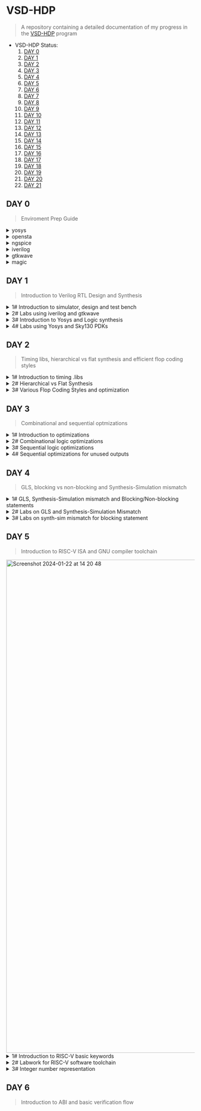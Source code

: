 # VSD-HDP
> A repository containing a detailed documentation of my progress in the [VSD-HDP](https://www.vlsisystemdesign.com/hdp/) program

* VSD-HDP Status:
     1. [DAY 0](#day-0)
     2. [DAY 1](#day-1)
     3. [DAY 2](#day-2)
     4. [DAY 3](#day-3)
     5. [DAY 4](#day-4)
     6. [DAY 5](#day-5)
     7. [DAY 6](#day-6)
     8. [DAY 7](#day-7)
     9. [DAY 8](#day-8)
     10. [DAY 9](#day-9)
     11. [DAY 10](#day-10)
     12. [DAY 11](#day-11)
     13. [DAY 12](#day-12)
     14. [DAY 13](#day-13)
     15. [DAY 14](#day-14)
     16. [DAY 15](#day-15)
     17. [DAY 16](#day-16)
     18. [DAY 17](#day-17)
     19. [DAY 18](#day-18)
     20. [DAY 19](#day-19)
     21. [DAY 20](#day-20)
     22. [DAY 21](#day-21)

## DAY 0
> Enviroment Prep Guide
<details>
<summary> yosys </summary>

Installation of OpenSource RTL synthesis tool - Yosys
```bash
$ apt install yosys
```
![yosys](https://github.com/nutc4k3/vsd-hdp/assets/25620946/b184573f-9d18-4f45-9beb-8b75ac438a1e)

</details>
 <details>
<summary> opensta </summary>
Installation of OpenSource gate level static timing verifier - OpenSta
      
```bash
sudo apt install cmake clang gcctcl swig bison flex
git clone https://github.com/The-OpenROAD-Project/OpenSTA.git
cd OpenSTA
mkdir build
cd build
cmake ..
make
apt install opensta
```

![image](https://github.com/nutc4k3/vsd-hdp/assets/25620946/9a10a693-b5ba-4ae0-8fb5-ea41204b4305)

</details>
 <details>
 <summary> ngspice </summary>

Installation of OpenSource Spice (analog electronic circuit) simulator - NgSpice

```bash
wget https://sourceforge.net/projects/ngspice/files/ng-spice-rework/old-releases/37/ngspice-37.tar.gz/download -o ngspice-37.tar.gz
tar -zxvf ngspice-37.tar.gz
cd ngspice-37
mkdir release
cd release
../configure  --with-x --with-readline=yes --disable-debug
make
sudo make install
```

![image](https://github.com/nutc4k3/vsd-hdp/assets/25620946/ac6a5e67-57df-4f20-bf7f-271b0b7df33e)

</details>
 <details>
 <summary> iverilog </summary>


 Installation of OpenSource Icarus Verilog Compilation System - iverilog:
  ```bash
sudo apt install iverilog
 ```
![image](https://github.com/nutc4k3/vsd-hdp/assets/25620946/21a91871-c916-480d-9b18-aadc9665ddb2)

</details>

 <details>
 <summary> gtkwave </summary>


Installation of OpenSource Electronic waveform viewer - gtkwave:
  ```bash
sudo apt install gtkwave
 ```
![image](https://github.com/nutc4k3/vsd-hdp/assets/25620946/64f7d6ed-e4bb-4b45-9ab5-90e1fcc44d5f)

</details>
<details>
 <summary> magic  </summary>


 Installation of OpenSource VLSI Layout tool - magic:
  ```bash
sudo apt install m4 tcsh csh libx11-dev libx11-dev tcl-dev tk-dev libcairo2-dev mesa-common-dev libglu1-mesa-dev libncurses-dev magic
 ```

![image](https://github.com/nutc4k3/vsd-hdp/assets/25620946/ae34f23e-0e8a-46cc-ae66-186437e8479f)

</details>

## DAY 1
> Introduction to Verilog RTL Design and Synthesis

<details>
 <summary> 1# Introduction to simulator, design and test bench </summary>

- Simulator is a tool for checking the design. The RTL design is a implementation of a spec. The intent of the spec needs to be verified by simulating the design. The tool used for this is iverilog.
- Design is the verilog code (or codes/files) which has the intended functionality to meet with the required spec.
- Test Bench is the setup to ensure the above situation happens by appling a stimulus (test_vector) to the design and checking its functionality.
- Simulation looks for changes on the input signals by evaluating the output. If there is no change in the input, evaluation does not happen.

![image](https://github.com/nutc4k3/vsd-hdp/assets/25620946/9f057684-677d-4a0a-bbf7-0270b9054e78)

In iverilog, the simulation flow looks like this:

![image](https://github.com/nutc4k3/vsd-hdp/assets/25620946/060988a9-028e-4167-a6bc-08ea1830d416)


</details>	
<details>
 <summary> 2# Labs using iverilog and gtkwave </summary>

Clone the below repo as it contains library and standard cells verilog modules (test_bench files, source files, lab files, etc)

```bash
git clone https://github.com/kunalg123/sky130RTLDesignAndSynthesisWorkshop.git
```

1. Go to verilog_files folder, where the verilog files and its test_bench correspondence are located. To use it with iverilog, start by creating the output file (a.out):

```bash
iverilog good_mux.v tb_good_mux.v
```

2. Execute the a.out file to generate the VCD info as a .vcd file:

```bash
./a.out
```

3. View the VCD info in gtkwave:
```bash
gtkwave tb_good_mux.vcd
```

![image](https://github.com/nutc4k3/vsd-hdp/assets/25620946/2b39b43a-4efe-4c29-b704-65f9990174c5)
uut (unit under test)/drag and drop selecting the inputs to the signals window and zoom fit to view the waveforms. Find Next End arrows allows to jump between transitions.

Files used:

![image](https://github.com/nutc4k3/vsd-hdp/assets/25620946/83f385f9-0224-46ff-81b9-436f339ed689)
![image](https://github.com/nutc4k3/vsd-hdp/assets/25620946/fa9fecfc-e0fa-4e2a-8fd2-88078d6d45b4)

</details>
<details>
 <summary> 3# Introduction to Yosys and Logic synthesis </summary>

Yosys is the synthetizer used for converting the RTL to netlist (represantation of the design in standard cells and .lib), as represented below:
![image](https://github.com/nutc4k3/vsd-hdp/assets/25620946/d89f5468-cfa1-4fbb-ab34-56e1e5497a41)

It is important to verify the synthesis as well by comparing both vcd files (RTL tb output and netlist tb output), as follows:

![image](https://github.com/nutc4k3/vsd-hdp/assets/25620946/c19db8ef-9348-4b40-9740-fd637593b2f9)

This means that the netlist and the RTL are simply two representations of the design. The netlist representing rhe design in terms of standard cells and the RTL in terms of behavior.

Logic Synthesis comes to resolve the problem of translating RTL code to Digital Logic Circuit form (Gate level translation + connecyions between the gates) by giving out the netlist file.

![image](https://github.com/nutc4k3/vsd-hdp/assets/25620946/122d1e02-068f-41f1-9787-6c525521b896)

.lib is a collection of all standard cells or logical modules available, like the basic logical modules AND, OR, NOT, etc; as well as different flavors of these gates and their functionalities (slow, medium and fast versions/ 2, 3, 4 input versions).

![image](https://github.com/nutc4k3/vsd-hdp/assets/25620946/7590b847-b4bc-4c69-8cbf-5330278aa863)
DFFa = flip flop A
DFFb = flip flop B
COMBI = Combinational logic
CLK = clock
Tclk = Max speed
Tcq_a = Propagation delay of DFFa
Tcombi = Propagation delay of COMBI
Tsetup_b = Setup time to reach the clock rate of DFFb
fclk (max clk freq) = 1/Tclk (minimum clock period needed) ---> performance

So, are faster cells needed? Yes, to increase performance until the required state, but we need slower cells to meet HOLD. The collection of these forms the .lib.
![image](https://github.com/nutc4k3/vsd-hdp/assets/25620946/3b18a82a-2ca2-4f2e-ad35-1fd5264be81f)

What we want is for DFFb capture whatever data was launched in the previous cycle from DFFa, not the one before. That is why we need HOLD. The interval between DFFa1 and DFFb1 should be greater than HOLD.

LOAD in Digital Logic Circuit is the capacitance, less capacitance between two transistors A and B, lesser the cell delay. Wider transistors, low delay -> more power and area as well. 
Constraints is the guidance offered to the synthetizer to select the best flavour of cells.
Synthesis example:
![image](https://github.com/nutc4k3/vsd-hdp/assets/25620946/fd0a8ccd-af47-49c4-b505-58a897daf023)


</details>
<details>
 <summary> 4# Labs using Yosys and Sky130 PDKs </summary>

The following commands show how to use yosys:
```bash
yosys
```

Once inside yosys, read_liberty command can be used to read libraries:
```bash
read_liberty -lib ../lib/sky130_fd_sc_hd__tt_025C_1v80.lib
```

The command to read the design is:
```bash
read_verilog good_mux.v
```

To synthesize the design we specify the module to use (good_mux):
```bash
synth -top good_mux
```

To generate the netlist:
```bash
abc -liberty ../lib/sky130_fd_sc_hd__tt_025C_1v80.lib
```
To view the logic it realized in graphical form write show inside yosys:

![image](https://github.com/nutc4k3/vsd-hdp/assets/25620946/08730852-683b-4c75-b953-f552f05880c4)

The commands to write the netlist are (the second simplify the netlist):
```bash
write_verilog good_mux_netlist.v
write_verilog -noattr good_mux_netlist.v
```
![image](https://github.com/nutc4k3/vsd-hdp/assets/25620946/9d8e2452-b7de-406c-9010-16ebeeb4fa21)

![image](https://github.com/nutc4k3/vsd-hdp/assets/25620946/2b2b4780-0de9-4726-a2af-6db2fd02e4f3)


</details>

## DAY 2
> Timing libs, hierarchical vs flat synthesis and efficient flop coding styles

<details>
 <summary> 1# Introduction to timing .libs </summary>
Process, Voltage and Temperature (PVT) variations are key points to note when designing silicon, by reading out the .lib and standard verilog codes one can find important information about cell delay, features, specifications and behavioral functionalities.

</details>
<details>
 <summary> 2# Hierarchical vs Flat Synthesis </summary>
To explain Hierarchical vs Flat Synthesis the file of choice is multiple_modules.v:

![image](https://github.com/nutc4k3/vsd-hdp/assets/25620946/9c8f6cd7-ffe9-420d-964b-176913900ae7)


...which can be represented as:

![image](https://github.com/nutc4k3/vsd-hdp/assets/25620946/b5cc739e-acf3-4bf3-b01c-3263e9eb739a)

The difference can be seen on yosys, after following the same chain of commands presented before, the command flatten and show stating the module will be used to flatten the hierarchical design and check the logical representation:

![image](https://github.com/nutc4k3/vsd-hdp/assets/25620946/61258857-79ab-4d1c-a8ec-1107fa84f51d)

```bash
abc -liberty ../lib/sky130_fd_sc_hd__tt_025C_1v80.lib
show multiple_modules
write_verilog -noattr multiple_modules_hier.v
```

Here the hierarchies are preserved:

![image](https://github.com/nutc4k3/vsd-hdp/assets/25620946/08de784b-1b20-4a87-aeb8-f64af672aa5c)

After flatten command:

```bash
flatten
write_verilog -noattr multiple_modules_flat.v
```

![image](https://github.com/nutc4k3/vsd-hdp/assets/25620946/f0761ab6-9e8f-4a83-815a-94c9d9bc5598)

The submodule synthesis (instead of top level as above) goes like this:

```bash
read_liberty -lib ../lib/sky130_fd_sc_hd__tt_025C_1v80.lib
read_verilog multiple_modules.v
synth -top sub_module1
abc -liberty ../lib/sky130_fd_sc_hd__tt_025C_1v80.lib
show
```

![image](https://github.com/nutc4k3/vsd-hdp/assets/25620946/0f8213d9-4c0e-446d-9b4b-c24481d3f524)


</details>
<details>
 <summary> 3# Various Flop Coding Styles and optimization </summary>

The files used are as follows:
```bash
dff_asyncres_syncres.v
dff_asyncres.v
dff_async_set.v
dff_syncres.v
```
Why flops? In a combinational circuit, the propagation delay can be seen as a glitch, to stabilise the signal, flops come handy as they work only at the edge of the clock. To initialize the flop, the control pins of the flop, like reset or set, can be either synchronous (waits for clock) and/or asynchronous (irrespective of clock), sometimes causing race conditions. The two flavours are represented:

![image](https://github.com/nutc4k3/vsd-hdp/assets/25620946/028bb802-66e8-4120-9f08-81831caf24c1)

To simulate, iverilog and gtkwave can be invoked.

```bash
iverilog dff_asyncres.v tb_dff_asyncres.v
./a.out
gtkwave tb_dff_asyncres.vcd
```

![image](https://github.com/nutc4k3/vsd-hdp/assets/25620946/dd98a88e-4277-4a00-96ff-482f21c0aeb7)

```bash
iverilog dff_async_set.v tb_dff_async_set.v
./a.out
gtkwave tb_dff_async_set.vcd
```

![image](https://github.com/nutc4k3/vsd-hdp/assets/25620946/8b23cc12-8eda-4b1f-99a5-184801d1e4b5)

```bash
iverilog dff_syncres.v tb_dff_syncres.v
./a.out
gtkwave tb_dff_syncres.vcd
```

![image](https://github.com/nutc4k3/vsd-hdp/assets/25620946/0e0b51bf-8470-42f0-987f-a0d5392e1bd8)

Now for synthesis, invoke yosys.
```bash
read_liberty -lib ../lib/sky130_fd_sc_hd__tt_025C_1v80.lib
read_verilog dff_asyncres.v
synth -top dff_asyncres
dfflibmap -liberty ../lib/sky130_fd_sc_hd__tt_025C_1v80.lib
abc -liberty ../lib/sky130_fd_sc_hd__tt_025C_1v80.lib
```

![image](https://github.com/nutc4k3/vsd-hdp/assets/25620946/171b8f53-ea62-4101-ac7a-d1e1b2c2e0e4)

```bash
read_liberty -lib ../lib/sky130_fd_sc_hd__tt_025C_1v80.lib
read_verilog dff_async_set.v
synth -top dff_async_set
dfflibmap -liberty ../lib/sky130_fd_sc_hd__tt_025C_1v80.lib
abc -liberty ../lib/sky130_fd_sc_hd__tt_025C_1v80.lib
```

![image](https://github.com/nutc4k3/vsd-hdp/assets/25620946/3c19add2-55cd-4603-8c58-fe8ab160423c)

```bash
read_liberty -lib ../lib/sky130_fd_sc_hd__tt_025C_1v80.lib
read_verilog dff_syncres.v
synth -top dff_syncres
dfflibmap -liberty ../lib/sky130_fd_sc_hd__tt_025C_1v80.lib
abc -liberty ../lib/sky130_fd_sc_hd__tt_025C_1v80.lib
```

![image](https://github.com/nutc4k3/vsd-hdp/assets/25620946/ca88f38c-7e10-4563-bacc-2ff08e735755)

Optimizations enable logical implementations to happen with no hardware involved.

</details>

## DAY 3
> Combinational and sequential optmizations

<details>
 <summary> 1# Introduction to optimizations </summary>
Combinational logic optimisation bring power and area savings by squeezing the logic to get the most optimised design; Some techniques are Constant Propagation, which is a direct optimisation, and Boolean Logic Optimisation, like K-Map and Quine McKluskey done in the synthesis process.

One basic type of Sequential Logic optimisation is Sequential Constant propagation and it follows Q to have a constant value, for example in a flop where Q=0 it does not need to be retained in a circuit.
Other, more advanced, types of Sequential optimisations are not convered in the labs, but are:

- State: Optimisation of unused states
- Cloning: Physical aware synthesis, for example reduce physical distance.
- Retiming: For example spread/partitioning the logic based on timing analysis to work on higher frequencies.

</details>
<details>
 <summary> 2# Combinational logic optimizations </summary>

Files used for the lab:

![image](https://github.com/nutc4k3/vsd-hdp/assets/25620946/cc209379-2a9c-4d4e-abb2-acfe2c40b3cd)
![image](https://github.com/nutc4k3/vsd-hdp/assets/25620946/f573f3b4-e85d-41b1-8f2a-3301d17904b3)

Commands inside yosys are the same as before, with the addition of opt_clean before linking to liberty, as shown below:
```bash
read_liberty -lib ../lib/sky130_fd_sc_hd__tt_025C_1v80.lib
read_verilog opt_check.v
synth -top opt_check
opt_clean -purge
abc -liberty ../lib/sky130_fd_sc_hd__tt_025C_1v80.lib
```

![image](https://github.com/nutc4k3/vsd-hdp/assets/25620946/e866e1df-591a-419f-9528-c8573731462d)
![image](https://github.com/nutc4k3/vsd-hdp/assets/25620946/0153a824-e325-4eb9-8c5d-fb5ee5b23418)

```bash
read_verilog opt_check2.v
synth -top opt_check2
opt_clean -purge
abc -liberty ../lib/sky130_fd_sc_hd__tt_025C_1v80.lib
```

![image](https://github.com/nutc4k3/vsd-hdp/assets/25620946/af017ea0-9a7b-4a4f-b140-e63ef8f267c5)
![image](https://github.com/nutc4k3/vsd-hdp/assets/25620946/d154a1ac-87b6-4e5e-b560-8c26881f7668)

```bash
read_liberty -lib ../lib/sky130_fd_sc_hd__tt_025C_1v80.lib
read_verilog opt_check3.v
synth -top opt_check3
opt_clean -purge
abc -liberty ../lib/sky130_fd_sc_hd__tt_025C_1v80.lib
```

![image](https://github.com/nutc4k3/vsd-hdp/assets/25620946/d60eaf62-f014-4806-a61b-16dc19a98228)
![image](https://github.com/nutc4k3/vsd-hdp/assets/25620946/8ea05a09-8869-4109-b6be-8e9aec415465)

```bash
read_verilog opt_check4.v
synth -top opt_check4
opt_clean -purge
abc -liberty ../lib/sky130_fd_sc_hd__tt_025C_1v80.lib
show
```

![image](https://github.com/nutc4k3/vsd-hdp/assets/25620946/a1113426-a8ff-47fd-8554-bb4c4f1acd65)

```bash
read_liberty -lib ../lib/sky130_fd_sc_hd__tt_025C_1v80.lib
read_verilog multiple_module_opt.v
synth -top multiple_module_opt
flatten
opt_clean -purge
abc -liberty ../lib/sky130_fd_sc_hd__tt_025C_1v80.lib
show
write_verilog -noattr multiple_module_opt_flat.v
```

![image](https://github.com/nutcakes/vsd-hdp/assets/154557310/62fcec7f-68dc-4774-87c7-554ef85db71c)


```bash
read_liberty -lib ../lib/sky130_fd_sc_hd__tt_025C_1v80.lib
read_verilog multiple_module_opt2.v
synth -top multiple_module_opt2
flatten
opt_clean -purge
abc -liberty ../lib/sky130_fd_sc_hd__tt_025C_1v80.lib
show
write_verilog -noattr multiple_module_opt2_flat.v
```

![image](https://github.com/nutcakes/vsd-hdp/assets/154557310/84996f47-2512-4e58-9c0f-bacf56f3505f)


</details>
<details>
 <summary> 3# Sequential logic optimizations </summary>

Files to be used:

![image](https://github.com/nutc4k3/vsd-hdp/assets/25620946/73213f7c-3c9c-411e-965f-70a5f7325174)

Q behavior in dff_const1 and dff_const2:
![image](https://github.com/nutc4k3/vsd-hdp/assets/25620946/1a94e267-7ba4-4958-8f16-6c638cf224ae)
![image](https://github.com/nutc4k3/vsd-hdp/assets/25620946/fc717d2a-a31e-422f-828c-b9b0f096fa76)

Synthesis:

```bash
read_liberty -lib ../lib/sky130_fd_sc_hd__tt_025C_1v80.lib
read_verilog dff_const1.v
synth -top dff_const1
dfflibmap -liberty ../lib/sky130_fd_sc_hd__tt_025C_1v80.lib
abc -liberty ../lib/sky130_fd_sc_hd__tt_025C_1v80.lib
show
```

![image](https://github.com/nutc4k3/vsd-hdp/assets/25620946/14a64e2b-7438-4790-9c43-d9ea3a1493a8)

```bash
read_verilog dff_const2.v
synth -top dff_const2
dfflibmap -liberty ../lib/sky130_fd_sc_hd__tt_025C_1v80.lib
show
```

![image](https://github.com/nutc4k3/vsd-hdp/assets/25620946/f96270ad-7d62-468e-b28e-b37dbec66725)

```bash
iverilog dff_const3.v tb_dff_const3.v
./a.out
gtkwave tb_dff_const3.vcd
```

![image](https://github.com/nutcakes/vsd-hdp/assets/154557310/4265baca-b2ce-4c4c-bac9-ed72b6558d6b)

```bash
read_liberty -lib ../lib/sky130_fd_sc_hd__tt_025C_1v80.lib
read_verilog dff_const3.v
synth -top dff_const3
dfflibmap -liberty ../lib/sky130_fd_sc_hd__tt_025C_1v80.lib
abc -liberty ../lib/sky130_fd_sc_hd__tt_025C_1v80.lib
show
```

![image](https://github.com/nutcakes/vsd-hdp/assets/154557310/12bed2c3-5595-4ccb-b97a-2307171abfcf)

```bash
iverilog dff_const4.v tb_dff_const4.v
./a.out
gtkwave tb_dff_const4.vcd
```

![image](https://github.com/nutcakes/vsd-hdp/assets/154557310/40ce72f6-c46f-46c1-a8c4-5a16afde55f5)


```bash
read_liberty -lib ../lib/sky130_fd_sc_hd__tt_025C_1v80.lib
read_verilog dff_const4.v
synth -top dff_const4
dfflibmap -liberty ../lib/sky130_fd_sc_hd__tt_025C_1v80.lib
abc -liberty ../lib/sky130_fd_sc_hd__tt_025C_1v80.lib
show
```

![image](https://github.com/nutcakes/vsd-hdp/assets/154557310/c0b26e71-8c21-4f29-b957-8a72cf0de233)

```bash
iverilog dff_const5.v tb_dff_const5.v
./a.out
gtkwave tb_dff_const5.vcd
```

![image](https://github.com/nutcakes/vsd-hdp/assets/154557310/3993614a-c180-4d6a-829b-92ea134d8893)

```bash
read_liberty -lib ../lib/sky130_fd_sc_hd__tt_025C_1v80.lib
read_verilog dff_const5.v
synth -top dff_const5
dfflibmap -liberty ../lib/sky130_fd_sc_hd__tt_025C_1v80.lib
abc -liberty ../lib/sky130_fd_sc_hd__tt_025C_1v80.lib
show
```

![image](https://github.com/nutcakes/vsd-hdp/assets/154557310/ac7ade3c-e446-4bfd-9656-712db5cc4d0f)

</details>
<details>
 <summary> 4# Sequential optimizations for unused outputs </summary>

```bash
read_liberty -lib ../lib/sky130_fd_sc_hd__tt_025C_1v80.lib
read_verilog counter_opt.v
synth -top counter_opt
dfflibmap -liberty ../lib/sky130_fd_sc_hd__tt_025C_1v80.lib
abc -liberty ../lib/sky130_fd_sc_hd__tt_025C_1v80.lib
show
```

![image](https://github.com/nutcakes/vsd-hdp/assets/154557310/802e2f70-de22-4029-b773-cbde23f49ea9)

```bash
read_liberty -lib ../lib/sky130_fd_sc_hd__tt_025C_1v80.lib
read_verilog counter_opt2.v
synth -top counter_opt
dfflibmap -liberty ../lib/sky130_fd_sc_hd__tt_025C_1v80.lib
abc -liberty ../lib/sky130_fd_sc_hd__tt_025C_1v80.lib
show
```

![image](https://github.com/nutcakes/vsd-hdp/assets/154557310/4020bb5d-17de-4f87-9145-53a208384116)

![image](https://github.com/nutcakes/vsd-hdp/assets/154557310/7f929391-8cdf-4dc6-bad4-dca69e6b4521)


</details>

## DAY 4
> GLS, blocking vs non-blocking and Synthesis-Simulation mismatch

<details>
 <summary> 1# GLS, Synthesis-Simulation mismatch and Blocking/Non-blocking statements </summary>
The goal is to perform RTL simulation, synthesis and GLS simulation for ternary_operator_mux.v, bad_mux.v and blocking_caveat.v comparing the RTL and Gate level simulation results to remove mismatches and non desired statements.

</details>
<details>
 <summary> 2# Labs on GLS and Synthesis-Simulation Mismatch </summary>

Begin by checking the current waveform of the code (ternary_operator_mux.v):
```bash
iverilog ternary_operator_mux.v tb_ternary_operator_mux.v
./a.out
gtkwave tb_ternary_operator_mux.vcd
```

![image](https://github.com/nutcakes/vsd-hdp/assets/154557310/2becd2f5-96f4-4d02-b15f-89b83416dbc8)

Then, synthesize and write the GLS netlist:
```bash
read_liberty -lib ../lib/sky130_fd_sc_hd__tt_025C_1v80.lib
read_verilog ternary_operator_mux.v
synth -top ternary_operator_mux
abc -liberty ../lib/sky130_fd_sc_hd__tt_025C_1v80.lib
write_verilog -noattr ternary_operator_mux_net.v
show
```

![image](https://github.com/nutcakes/vsd-hdp/assets/154557310/14c5f071-5eab-4ada-a8e6-cd76fe0f7002)

Next, perform GLS simulation:
```bash
iverilog ../my_lib/verilog_model/primitives.v ../my_lib/verilog_model/sky130_fd_sc_hd.v ternary_operator_mux_net.v tb_ternary_operator_mux.v
./a.out
gtkwave tb_ternary_operator_mux.vcd
```

![image](https://github.com/nutcakes/vsd-hdp/assets/154557310/fac1e163-2b1a-4fb4-ba3d-ab98fc81263d)

Begin by checking the current waveform of the code (bad_mux.v):
```bash
iverilog bad_mux.v tb_bad_mux.v
./a.out
gtkwave tb_bad_mux.vcd
```

![image](https://github.com/nutcakes/vsd-hdp/assets/154557310/6c24a91b-3cae-4104-a903-763b016b8d44)


Then, synthesize and write the GLS netlist:
```bash
read_liberty -lib ../lib/sky130_fd_sc_hd__tt_025C_1v80.lib
read_verilog bad_mux.v
synth -top bad_mux
abc -liberty ../lib/sky130_fd_sc_hd__tt_025C_1v80.lib
write_verilog -noattr bad_mux_net.v
show
```

![image](https://github.com/nutcakes/vsd-hdp/assets/154557310/316e1cec-a025-49cf-b57f-a24742a5cc6c)

Next, perform GLS simulation:
```bash
iverilog ../my_lib/verilog_model/primitives.v ../my_lib/verilog_model/sky130_fd_sc_hd.v bad_mux_net.v tb_bad_mux.v
./a.out
gtkwave tb_bad_mux.vcd
```

![image](https://github.com/nutcakes/vsd-hdp/assets/154557310/46b33c89-0e51-4941-aa9e-5c99ff2d0787)

</details>
<details>
 <summary> 3# Labs on synth-sim mismatch for blocking statement </summary>

Begin by checking the current waveform of the code (blocking_caveat.v):
```bash
iverilog blocking_caveat.v tb_blocking_caveat.v
./a.out
gtkwave tb_blocking_caveat.vcd
```

![image](https://github.com/nutcakes/vsd-hdp/assets/154557310/36a1d5e3-3403-4e74-bc03-fe8b6be15521)

Then, synthesize and write the GLS netlist:
```bash
read_liberty -lib ../lib/sky130_fd_sc_hd__tt_025C_1v80.lib
read_verilog blocking_caveat.v
synth -top blocking_caveat
abc -liberty ../lib/sky130_fd_sc_hd__tt_025C_1v80.lib
write_verilog -noattr blocking_caveat_net.v
show
```

![image](https://github.com/nutcakes/vsd-hdp/assets/154557310/6cc7159c-c8d4-41d3-a342-a7eb2e00b5aa)

Next, perform GLS simulation:
```bash
iverilog ../my_lib/verilog_model/primitives.v ../my_lib/verilog_model/sky130_fd_sc_hd.v blocking_caveat_net.v tb_blocking_caveat.v
./a.out
gtkwave tb_blocking_caveat.vcd
```

![image](https://github.com/nutcakes/vsd-hdp/assets/154557310/6cfb53a5-a75b-4aee-8f28-fb6fe8441e47)

</details>

## DAY 5
> Introduction to RISC-V ISA and GNU compiler toolchain

<img width="1316" alt="Screenshot 2024-01-22 at 14 20 48" src="https://github.com/nutcakes/vsd-hdp/assets/154557310/32cb6c27-c527-4416-be62-11d23e7d6ebd">

<details>
 <summary> 1# Introduction to RISC-V basic keywords </summary>

<img width="1316" alt="Screenshot 2024-01-22 at 14 28 43" src="https://github.com/nutcakes/vsd-hdp/assets/154557310/8219b13b-c590-456d-aaec-d34125891666">
<img width="1316" alt="Screenshot 2024-01-22 at 14 29 47" src="https://github.com/nutcakes/vsd-hdp/assets/154557310/8ba98e54-115d-4b01-8f06-f93589754861">
<img width="1316" alt="Screenshot 2024-01-22 at 14 30 53" src="https://github.com/nutcakes/vsd-hdp/assets/154557310/81383ecb-d2d1-4c4b-a416-b247bae6c41b">
<img width="1316" alt="Screenshot 2024-01-22 at 14 33 50" src="https://github.com/nutcakes/vsd-hdp/assets/154557310/37a0c439-e2ec-45c2-a767-8f1d9de3030b">
<img width="1316" alt="Screenshot 2024-01-22 at 14 34 38" src="https://github.com/nutcakes/vsd-hdp/assets/154557310/e3983682-1442-44b8-a796-e2a90a55c26a">
<img width="1316" alt="Screenshot 2024-01-22 at 14 37 16" src="https://github.com/nutcakes/vsd-hdp/assets/154557310/1d47b64c-25af-4d48-a9ab-0f0621572511">

mulw and divw are multiply extensions of RV64M

<img width="1316" alt="Screenshot 2024-01-22 at 14 40 24" src="https://github.com/nutcakes/vsd-hdp/assets/154557310/c50a8353-fa9b-48f0-9a61-383c6047d2e3">
<img width="1316" alt="Screenshot 2024-01-22 at 14 41 34" src="https://github.com/nutcakes/vsd-hdp/assets/154557310/0ef65e63-20bb-41b5-b480-8a3951e51a6d">
<img width="1316" alt="Screenshot 2024-01-22 at 14 42 30" src="https://github.com/nutcakes/vsd-hdp/assets/154557310/833bbdb7-d78f-4b78-b230-1e5b90ca9218">

```bash sum1ton.c
#include <stdio.h>

int main() {
     int i, sum = 0, n = 5;
     for (i=1; i <=n; ++i){
          sum +=1;
     }
     printf("Sum of numbers from 1 to %d is %d", n, sum);
     return 0;
}
```

<img width="506" alt="Screenshot 2024-01-22 at 14 53 26" src="https://github.com/nutcakes/vsd-hdp/assets/154557310/2035141c-c439-4a30-9ff2-66d8793e247c">

</details>
<details>
 <summary> 2# Labwork for RISC-V software toolchain  </summary>

Installation can be made using the following script: [run.sh](https://github.com/kunalg123/riscv_workshop_collaterals/blob/master/run.sh)

Code:
```bash
riscv64-unknown-elf-gcc -O1 -mabi=lp64 -march=rv64i -o sum1ton.o sum1ton.c
riscv64-unknown-elf-objdump -d sum1ton.o |less
riscv64-unknown-elf-gcc -Ofast -mabi=lp64 -march=rv64i -o sum1ton.o sum1ton.c
riscv64-unknown-elf-objdump -d sum1ton.o |less

riscv64-unknown-elf-gcc = to invoke the gcc compiler
 		-O1 = Specifies the optimization level. (O1 is moderate level of optimization and Ofast is highest level of optimization
			-mabi = This flag specifies the ABI (Application Binary Interface) to be used. In this case, it is set to lp64, which stands for "long 				and pointer 64-bit." This ABI defines the sizes of basic C types, such as int and pointers. lp64 means that int is 32 bits, and pointers and long types are 64 bits.
   			-march = specifies the target RISCV architecture and ISA, rv64i means a 64-bit RISC-V architecture with the base integer ISA.
  		-o = output file name and format
 			-c = input source file and name
          -d - dissassemble

After running -Ofast option 3 instructions got optimized.

riscv64-unknown-elf-gcc -Ofast -mabi=lp64 -march=rv64i -o sum1ton.o sum1ton.cc
spike pk sum1ton.o
spike -d pk sum1ton.o
: until pc 0 100b0 (run only until 100b0 memory address)
: reg 0 a2 (show contents of register a2)
: (press enter to run next instruction)
: reg 0 a2 (change in value to 0x1000)
: reg 0 a0
: (press enter and so on...)
: reg 0 sp (stack point register)
```
<img width="424" alt="Screenshot 2024-02-02 at 11 17 34" src="https://github.com/nutcakes/vsd-hdp/assets/154557310/3d82c10e-484b-49f2-8db4-804a0b56f1ce">
<img width="741" alt="Screenshot 2024-02-02 at 11 18 04" src="https://github.com/nutcakes/vsd-hdp/assets/154557310/282e49ff-f6b1-4453-874e-350c02238b2f">
<img width="459" alt="Screenshot 2024-02-02 at 11 18 43" src="https://github.com/nutcakes/vsd-hdp/assets/154557310/fbf80153-a1b1-4d30-9f3d-96ee6f5b63f5">
<img width="742" alt="Screenshot 2024-02-02 at 11 19 02" src="https://github.com/nutcakes/vsd-hdp/assets/154557310/a762085f-2546-48d6-ba8c-7236925781d3">

<img width="1280" alt="Screenshot 2024-01-22 at 15 23 46" src="https://github.com/nutcakes/vsd-hdp/assets/154557310/0180f6f0-3417-47c8-9092-d1f38b0b0611">
<img width="1280" alt="Screenshot 2024-01-22 at 15 27 36" src="https://github.com/nutcakes/vsd-hdp/assets/154557310/925101fd-09dc-4f9c-a696-f458d0a6ea77">


</details>
<details>
 <summary> 3# Integer number representation  </summary>

<img width="1293" alt="Screenshot 2024-01-25 at 15 48 35" src="https://github.com/nutcakes/vsd-hdp/assets/154557310/2a15c1ed-2993-430c-8916-97c518333a77">
<img width="1293" alt="Screenshot 2024-01-25 at 15 52 45" src="https://github.com/nutcakes/vsd-hdp/assets/154557310/e541073e-eca8-4d4b-ab53-e522427e10c6">
<img width="995" alt="Screenshot 2024-01-25 at 15 53 45" src="https://github.com/nutcakes/vsd-hdp/assets/154557310/0b4b38bb-5ff8-4817-9cc0-7ed29490805d">
<img width="1220" alt="Screenshot 2024-01-25 at 15 56 30" src="https://github.com/nutcakes/vsd-hdp/assets/154557310/092eae80-0fa0-459e-ae18-0032a85741ac">
<img width="1220" alt="Screenshot 2024-01-25 at 15 57 57" src="https://github.com/nutcakes/vsd-hdp/assets/154557310/f041571d-3525-450a-883d-84ffe1d26397">

```bash
#include <stdio.h>
#include <math.h>

int main(){
	long long int max = (long long int) (pow2,63) -1);
	long long int min = (long long int) (pow2,63) * -1);
	printf("highest number represented by long long int is %lld\n", max);
	printf("lowest number represented by long long int is %lld\n", min);
	return 0;
}
```

</details>

## DAY 6
> Introduction to ABI and basic verification flow



